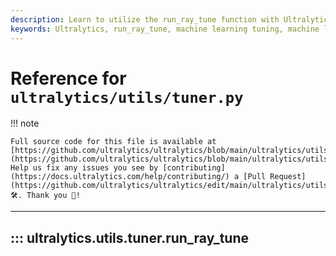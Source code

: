 ```yaml
---
description: Learn to utilize the run_ray_tune function with Ultralytics. Make your machine learning tuning process easier and more efficient.
keywords: Ultralytics, run_ray_tune, machine learning tuning, machine learning efficiency
---
```


# Reference for `ultralytics/utils/tuner.py`

!!! note

    Full source code for this file is available at [https://github.com/ultralytics/ultralytics/blob/main/ultralytics/utils/tuner.py](https://github.com/ultralytics/ultralytics/blob/main/ultralytics/utils/tuner.py). Help us fix any issues you see by [contributing](https://docs.ultralytics.com/help/contributing/) a [Pull Request](https://github.com/ultralytics/ultralytics/edit/main/ultralytics/utils/tuner.py) 🛠️. Thank you 🙏!

---
## ::: ultralytics.utils.tuner.run_ray_tune
<br><br>
